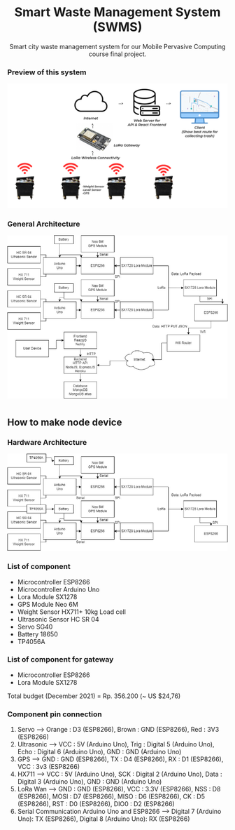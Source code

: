 <h1 align="center">
  Smart Waste Management System (SWMS)
</h1>
<p align="center">
  Smart city waste management system for our Mobile Pervasive Computing course final project.
</p>

### Preview of this system
<p align="Center">
  <img width="800" src="Images/Preview.jpg" />
</p>

### General Architecture
<p align="Center">
  <img width="800" src="Images/General Architecture.jpg" />
</p>

#

## How to make node device

### Hardware Architecture
<p align="Center">
  <img width="800" src="Images/Hardware Architecture.jpg" />
</p>

### List of component
- Microcontroller ESP8266
- Microcontroller Arduino Uno
- Lora Module SX1278
- GPS Module Neo 6M
- Weight Sensor HX711+ 10kg Load cell
- Ultrasonic Sensor HC SR 04
- Servo SG40
- Battery 18650
- TP4056A

### List of component for gateway
- Microcontroller ESP8266
- Lora Module SX1278

Total budget (December 2021) = Rp. 356.200 (~ US $24,76)

### Component pin connection
1. Servo --> 
Orange : D3 (ESP8266),
Brown : GND (ESP8266),
Red : 3V3 (ESP8266)
2. Ultrasonic --> 
VCC : 5V (Arduino Uno),
Trig : Digital 5 (Arduino Uno),
Echo : Digital 6 (Arduino Uno),
GND : GND (Arduino Uno)
3. GPS --> 
GND : GND (ESP8266),
TX : D4 (ESP8266),
RX : D1 (ESP8266),
VCC : 3v3 (ESP8266)
4. HX711 --> 
VCC : 5V (Arduino Uno),
SCK : Digital 2 (Arduino Uno),
Data : Digital 3 (Arduino Uno),
GND : GND (Arduino Uno)
5. LoRa Wan --> 
GND : GND (ESP8266),
VCC : 3.3V (ESP8266),
NSS : D8 (ESP8266),
MOSI : D7 (ESP8266),
MISO : D6 (ESP8266),
CK : D5 (ESP8266),
RST : D0 (ESP8266),
DIO0 : D2 (ESP8266)
6. Serial Communication Arduino Uno and ESP8266 --> 
Digital 7 (Arduino Uno): TX (ESP8266),
Digital 8 (Arduino Uno): RX (ESP8266)


